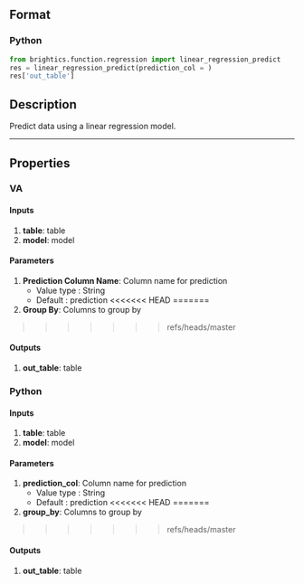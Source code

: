 ## Format
### Python
```python
from brightics.function.regression import linear_regression_predict
res = linear_regression_predict(prediction_col = )
res['out_table']
```

## Description
Predict data using a linear regression model.

---

## Properties
### VA
#### Inputs
1. **table**: table
2. **model**: model

#### Parameters
1. **Prediction Column Name**: Column name for prediction
   - Value type : String
   - Default : prediction
<<<<<<< HEAD
=======
2. **Group By**: Columns to group by
>>>>>>> refs/heads/master

#### Outputs
1. **out_table**: table

### Python
#### Inputs
1. **table**: table
2. **model**: model

#### Parameters
1. **prediction_col**: Column name for prediction
   - Value type : String
   - Default : prediction
<<<<<<< HEAD
=======
2. **group_by**: Columns to group by
>>>>>>> refs/heads/master

#### Outputs
1. **out_table**: table

